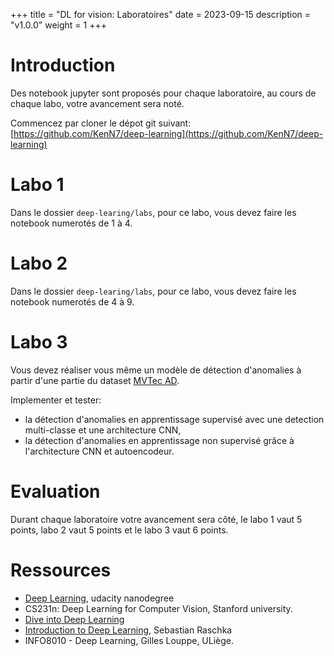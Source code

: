 +++
title = "DL for vision: Laboratoires"
date = 2023-09-15
description = "v1.0.0"
weight = 1
+++

# Introduction

Des notebook jupyter sont proposés pour chaque laboratoire, au cours de chaque
labo, votre avancement sera noté.

Commencez par cloner le dépot git suivant: [https://github.com/KenN7/deep-learning](https://github.com/KenN7/deep-learning)

# Labo 1

Dans le dossier `deep-learing/labs`, pour ce labo, vous devez faire les notebook
numerotés de 1 à 4.
 
# Labo 2

Dans le dossier `deep-learing/labs`, pour ce labo, vous devez faire les notebook
numerotés de 4 à 9.

# Labo 3

Vous devez réaliser vous même un modèle de détection d'anomalies à partir d'une
partie du dataset [MVTec AD](https://www.mvtec.com/company/research/datasets/mvtec-ad).

Implementer et tester:

- la détection d'anomalies en apprentissage supervisé avec une detection multi-classe et une architecture CNN,
- la détection d'anomalies en apprentissage non supervisé grâce à l'architecture CNN et autoencodeur.

# Evaluation

Durant chaque laboratoire votre avancement sera côté, le labo 1 vaut 5 points, labo 2 vaut 5 points et le labo 3 vaut 6 points. 

# Ressources
- [Deep Learning](https://www.udacity.com/course/deep-learning-nanodegree--nd101), udacity nanodegree
 - CS231n: Deep Learning for Computer Vision, Stanford university.
- [Dive into Deep Learning](https://d2l.ai/)
- [Introduction to Deep
  Learning](https://sebastianraschka.com/blog/2021/dl-course.html), Sebastian Raschka 
- INFO8010 - Deep Learning, Gilles Louppe, ULiège.
